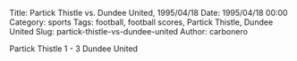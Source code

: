Title: Partick Thistle vs. Dundee United, 1995/04/18
Date: 1995/04/18 00:00
Category: sports
Tags: football, football scores, Partick Thistle, Dundee United
Slug: partick-thistle-vs-dundee-united
Author: carbonero


Partick Thistle 1 - 3 Dundee United
